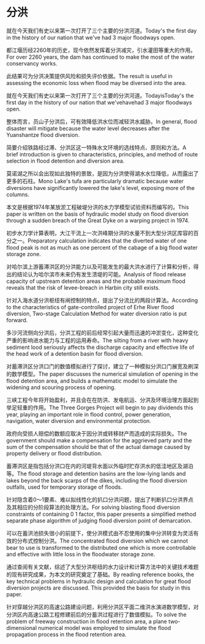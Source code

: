 # 分洪

<p><span class="chinese">就在今天我们有史以来第一次打开了三个主要的分洪河道。</span><span class="english">Today's the first day in the history of our nation that we've had 3 major floodways open.</span></p>

<p><span class="chinese">都江堰历经2260年的历史，现今依然发挥着分洪减灾，引水灌田等重大的作用。</span><span class="english">For over 2260 years, the dam has continued to make the most of the water conservancy works.</span></p>

<p><span class="chinese">此结果可为分洪决策提供风险和损失评价依据。</span><span class="english">The result is useful in assessing the economic loss when flood may be diversed into the area.</span></p>

<p><span class="chinese">就在今天我们有史以来第一次打开了三个主要的分洪河道。</span><span class="english">TodayisToday's the first day in the history of our nation that we'vehavehad 3 major floodways open.</span></p>

<p><span class="chinese">整体而言，员山子分洪后，可有效降低洪水位而减轻洪水威胁。</span><span class="english">In general, flood disaster will mitigate because the water level decreases after the Yuanshantze flood diversion.</span></p>

<p><span class="chinese">简要介绍铁路经过滞、分洪区这一特殊水文环境的选线特点、原则和方法。</span><span class="english">A brief introduction is given to characteristics, principles, and method of route selection in flood detention and diversion area.</span></p>

<p><span class="chinese">莫诺湖之所以会出现如此独特的景致，是因为分洪使得湖水水位降低，从而露出了更多的石柱。</span><span class="english">Mono Lake's tufa are particularly dramatic because water diversions have significantly lowered the lake's level, exposing more of the columns.</span></p>

<p><span class="chinese">本文是根据1974年某放淤工程破堤分洪的水力学模型试验资料而编写的。</span><span class="english">This paper is written on the basis of hydraulic model study on flood diversion through a sudden breach of the Great Dyke on a warping project in 1974.</span></p>

<p><span class="chinese">初步水力学计算表明，大江干流上一次洪峰期分洪的水量不到大型分洪区库容的百分之一。</span><span class="english">Preparatory calculation indicates that the diverted water of one flood peak is not as much as one percent of the cabage of a big flood water storage zone.</span></p>

<p><span class="chinese">对哈尔滨上游蓄滞洪区的分洪能力以及可能发生的最大洪水进行了计算和分析，得出的结论认为哈尔滨市未来仍有发生溃堤的可能。</span><span class="english">Analysis of flood release capacity of upstream detention areas and the probable maximum flood reveals that the risk of levee-breach in Harbin city still exists.</span></p>

<p><span class="chinese">针对入海水道分洪枢纽有闸控制的特点，提出了分流比的两段计算法。</span><span class="english">According to the characteristics of gate-controlled project of Erhe River flood diversion, Two-stage Calculation Method for water diversion ratio is put forward.</span></p>

<p><span class="chinese">多沙河流侧向分洪后，分洪工程的前后经常引起大量而迅速的冲淤变化，这种变化严重的影响进水能力与工程的运用寿命。</span><span class="english">The silting from a river with heavy sediment lood seriously affects the discharge capacity and effective life of the head work of a detention basin for flood diversion.</span></p>

<p><span class="chinese">对蓄滞洪区分洪口门的数值模拟进行了探讨，建立了一种模拟分洪口门展宽及刷深的数学模型。</span><span class="english">The paper discusses the numerical simulation of opening in the flood detention area, and builds a mathematic model to simulate the widening and scouring process of opening.</span></p>

<p><span class="chinese">三峡工程今年将开始盈利，并且会在在防洪、发电航运、分洪及环境治理方面起到举足轻重的作用。</span><span class="english">The Three Gorges Project will begin to pay dividends this year, playing an important role in flood control, power generation, navigation, water diversion and environmental protection.</span></p>

<p><span class="chinese">政府向受损人赔偿的数额应取决于因分洪或转移财产而造成的实际损失。</span><span class="english">The government should make a compensation for the aggrieved party and the sum of the compensation should be that of the actual damage caused by property delivery or flood distribution.</span></p>

<p><span class="chinese">蓄滞洪区是指包括分洪口在内的河堤背水面以外临时贮存洪水的低洼地区及湖泊等。</span><span class="english">The flood storage and detention basins are the low-lying lands and lakes beyond the back scarps of the dikes, including the flood diversion outfalls, used for temporary storage of floods.</span></p>

<p><span class="chinese">针对隐含着0～1要素、难以拟线性化的扒口分洪问题，提出了判断扒口分洪界点及其相应的分阶段算法的处理方法。</span><span class="english">For solving blasting flood diversion constraints of containing 0 1 factor, this paper presents a simplified method separate phase algorithm of judging flood diversion point of demarcation.</span></p>

<p><span class="chinese">可以在蓄洪池损失很小的前提下，使分洪模式由不忍使用的集中分洪转变为灵活有效的分布式控制分洪。</span><span class="english">The concentrated flood diversion which we cannot bear to use is transformed to the distributed one which is more controllable and effective with little loss in the floodwater storage zone.</span></p>

<p><span class="chinese">通过查阅有关文献，综述了大型分洪枢纽的水力设计和计算方法中的关键技术难题的现有研究成果，为本文的研究奠定了基础。</span><span class="english">By reading reference books, the key technical problems in hydraulic design and calculation for great flood diversion projects are discussed. This provided the basis for study in this paper.</span></p>

<p><span class="chinese">针对穿越分洪区的高速公路建设问题，利用分洪区平面二维洪水演进数学模型，对分洪区内高速公路工程修建前后的分蓄洪过程进行了数值模拟。</span><span class="english">To solve the problem of freeway construction in flood retention area, a plane two-dimensional numerical model was employed to simulate the flood propagation process in the flood retention area.</span></p>

